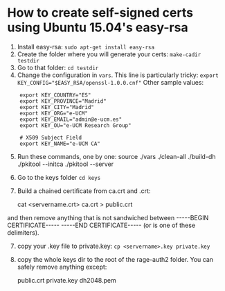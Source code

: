 # How to create self-signed certs using Ubuntu 15.04's easy-rsa

1. Install easy-rsa: 
    `sudo apt-get install easy-rsa`
2. Create the folder where you will generate your certs:
    `make-cadir testdir`
3. Go to that folder:
    `cd testdir`
4. Change the configuration in `vars`. This line is particularly tricky:
    `export KEY_CONFIG="$EASY_RSA/openssl-1.0.0.cnf"`
   Other sample values:

~~~
    export KEY_COUNTRY="ES"
    export KEY_PROVINCE="Madrid"
    export KEY_CITY="Madrid"
    export KEY_ORG="e-UCM"
    export KEY_EMAIL="admin@e-ucm.es"
    export KEY_OU="e-UCM Research Group"

    # X509 Subject Field
    export KEY_NAME="e-UCM CA"
~~~

5. Run these commands, one by one:
source ./vars
./clean-all
./build-dh   
./pkitool --initca
./pkitool --server <servername>

6. Go to the keys folder
    `cd keys`
    
6. Build a chained certificate from ca.crt and <servername>.crt:
    
    cat <servername.crt> ca.crt > public.crt
    
  and then remove anything that is not sandwiched between 
  -----BEGIN CERTIFICATE-----
  -----END CERTIFICATE-----
  (or is one of these delimiters).

7. copy your .key file to private.key:
    `cp <servername>.key private.key`

8. copy the whole keys dir to the root of the rage-auth2 folder.
   You can safely remove anything except:
   
   public.crt
   private.key
   dh2048.pem
